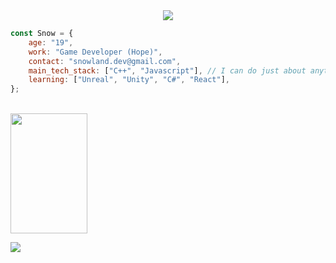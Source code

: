   <div align="center">
<img src ="https://capsule-render.vercel.app/api?type=waving&color=timeGradient&text=⛄️%20Snow%20Github&animation=fadeIn&fontSize=35&fontAlignY=35&fontAlign=50&height=200">
<p>
  <!--
 <img src="https://github.com/Snow0406/Snow0406/assets/87596507/5196def9-fb91-49fc-a44c-34952e4a661e" width="60%" align="center" />
 -->
  </div>
   <div align="center">
   </div>
<!--
<br>
<br>
-->

```js
const Snow = {
    age: "19",
    work: "Game Developer (Hope)",
    contact: "snowland.dev@gmail.com",
    main_tech_stack: ["C++", "Javascript"], // I can do just about anything
    learning: ["Unreal", "Unity", "C#", "React"],
};
```

<p>
 <br>
  <img src="https://github-readme-stats.vercel.app/api?username=Snow0406&theme=tokyonight&show_icons=true&hide_border=true&count_private=true"  height="192px" width="49.5%" />
</p>

<img src="https://capsule-render.vercel.app/api?type=waving&color=timeGradient&section=footer"/>

